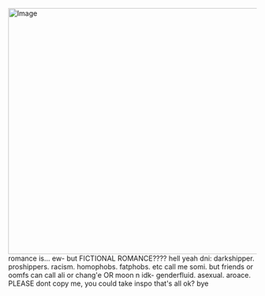 <img width="1500" height="500" alt="Image" src="https://github.com/user-attachments/assets/affbd77b-ac49-4a88-b69e-c67b4a26c6bc" />
                                  romance is... ew- but FICTIONAL ROMANCE???? hell yeah
                            dni: darkshipper. proshippers. racism. homophobs. fatphobs. etc                                                             call me somi. but friends or oomfs can call ali or chang'e OR moon n idk-                                                          genderfluid. asexual. aroace. PLEASE dont copy me, you could take inspo                                                                                    that's all ok? bye
